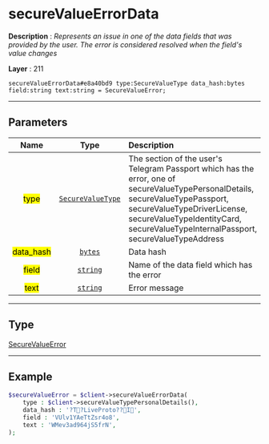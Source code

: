 # secureValueErrorData

**Description** : *Represents an issue in one of the data fields that was provided by the user. The error is considered resolved when the field's value changes*

**Layer** : 211

```tl
secureValueErrorData#e8a40bd9 type:SecureValueType data_hash:bytes field:string text:string = SecureValueError;
```

---

## Parameters

| Name | Type | Description |
| :---: | :---: | :--- |
| <mark>type</mark> | [`SecureValueType`](type/SecureValueType) | The section of the user's Telegram Passport which has the error, one of secureValueTypePersonalDetails, secureValueTypePassport, secureValueTypeDriverLicense, secureValueTypeIdentityCard, secureValueTypeInternalPassport, secureValueTypeAddress |
| <mark>data_hash</mark> | [`bytes`](type/bytes) | Data hash |
| <mark>field</mark> | [`string`](type/string) | Name of the data field which has the error |
| <mark>text</mark> | [`string`](type/string) | Error message |

---

## Type

[SecureValueError](type/SecureValueError)

---

## Example

```php
$secureValueError = $client->secureValueErrorData(
	type : $client->secureValueTypePersonalDetails(),
	data_hash : '?T?LiveProto??I',
	field : 'VUlv1YAeTtZsr4o8',
	text : 'WMev3ad964jS5frN',
);
```